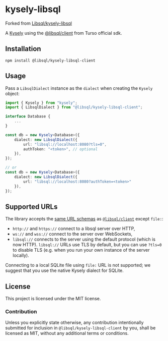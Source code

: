 # kysely-libsql

Forked from [Libsql/kysely-libsql][libsql]

A [Kysely][kysely] using the [@libsql/client][libsql-client-ts] from Turso official sdk.

[libsql]: https://github.com/libsql/kysely-libsql
[kysely]: https://github.com/koskimas/kysely

## Installation

```shell
npm install @libsql/kysely-libsql-client
```

## Usage

Pass a `LibsqlDialect` instance as the `dialect` when creating the `Kysely` object:

```typescript
import { Kysely } from "kysely";
import { LibsqlDialect } from "@libsql/kysely-libsql-client";

interface Database {
    ...
}

const db = new Kysely<Database>({
    dialect: new LibsqlDialect({
        url: "libsql://localhost:8080?tls=0",
        authToken: "<token>", // optional
    }),
});

// or
const db = new Kysely<Database>({
    dialect: new LibsqlDialect({
        url: "libsql://localhost:8080?authToken=<token>"
    }),
});
```

## Supported URLs

The library accepts the [same URL schemas][supported-urls] as [`@libsql/client`][libsql-client-ts] except `file:`:

- `http://` and `https://` connect to a libsql server over HTTP,
- `ws://` and `wss://` connect to the server over WebSockets,
- `libsql://` connects to the server using the default protocol (which is now HTTP). `libsql://` URLs use TLS by default, but you can use `?tls=0` to disable TLS (e.g. when you run your own instance of the server locally).

Connecting to a local SQLite file using `file:` URL is not supported; we suggest that you use the native Kysely dialect for SQLite.

[libsql-client-ts]: https://github.com/libsql/libsql-client-ts
[supported-urls]: https://github.com/libsql/libsql-client-ts#supported-urls

## License

This project is licensed under the MIT license.

### Contribution

Unless you explicitly state otherwise, any contribution intentionally submitted for inclusion in `@libsql/kysely-libsql-client` by you, shall be licensed as MIT, without any additional terms or conditions.
